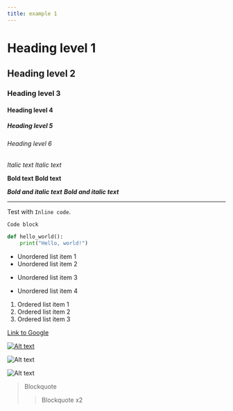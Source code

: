 ```yaml
---
title: example 1
---
```


# Heading level 1

## Heading level 2

### Heading level 3

#### Heading level 4

##### Heading level 5

###### Heading level 6

*Italic text*
_Italic text_

**Bold text**
__Bold text__

***Bold and italic text***
___Bold and italic text___

---

Test with `Inline code`.

```
Code block
```

```python
def hello_world():
	print("Hello, world!")
```

- Unordered list item 1
- Unordered list item 2
+ Unordered list item 3
* Unordered list item 4

1. Ordered list item 1
2. Ordered list item 2
1. Ordered list item 3

[Link to Google](https://www.google.com)

[![Alt text](https://placehold.co/200x100)](https://www.example.com)

![Alt text](https://placehold.co/200x100)

![Alt text]()

> Blockquote
>> Blockquote x2